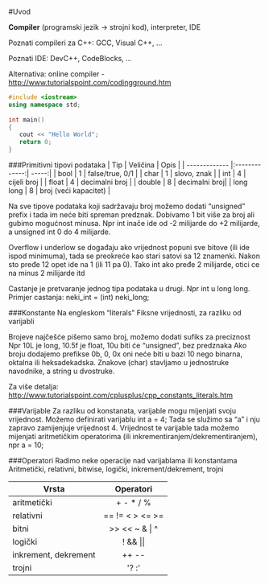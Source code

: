 #Uvod

**Compiler** (programski jezik -> strojni kod), interpreter, IDE

Poznati compileri za C++: GCC, Visual C++, …

Poznati IDE: DevC++, CodeBlocks, ...

Alternativa: online compiler - http://www.tutorialspoint.com/codingground.htm

```cpp
#include <iostream>
using namespace std;
    
int main()
{
   cout << "Hello World";
   return 0;
}
```


###Primitivni tipovi podataka
| Tip           | Veličina       | Opis  |
| ------------- |:-------------:| -----:|
| bool          | 1 | false/true, 0/1 |
| char          | 1 |   slovo, znak |
| int           | 4 | cijeli broj |
| float         | 4 | decimalni broj |
| double        | 8 | decimalni broj|
| long long     | 8 | broj (veći kapacitet) |

Na sve tipove podataka koji sadržavaju broj možemo dodati “unsigned” prefix i tada im neće biti spreman predznak. Dobivamo 1 bit više za broj ali gubimo mogućnost minusa.
Npr int inače ide od -2 milijarde do +2 milijarde, a unsigned int 0 do 4 milijarde.

Overflow i underlow se događaju ako vrijednost popuni sve bitove (ili ide ispod minimuma), tada se preokreće kao stari satovi sa 12 znamenki. Nakon sto pređe 12 opet ide na 1 (ili 11 pa 0). Tako int ako pređe 2 milijarde, otici ce na minus 2 milijarde itd

Castanje je pretvaranje jednog tipa podataka u drugi. Npr int u long long.
Primjer castanja: neki_int = (int) neki_long;



###Konstante
Na engleskom “literals”
Fiksne vrijednosti, za razliku od varijabli

Brojeve najčešće pišemo samo broj, možemo dodati sufiks za preciznost
Npr 10L je long, 10.5f je float, 10u biti će “unsigned”, bez predznaka
Ako broju dodajemo prefikse 0b, 0, 0x oni neće biti u bazi 10 nego binarna, oktalna ili heksadekadska.
Znakove (char) stavljamo u jednostruke navodnike, a string u dvostruke.

Za više detalja: 
http://www.tutorialspoint.com/cplusplus/cpp_constants_literals.htm



###Varijable
Za razliku od konstanata, varijable mogu mijenjati svoju vrijednost.
Možemo definirati varijablu int a = 4; Tada se služimo sa “a” i nju zapravo zamijenjuje vrijednost 4. Vrijednost te varijable tada možemo mijenjati aritmetičkim operatorima (ili inkrementiranjem/dekrementiranjem), npr a = 10;



###Operatori
Radimo neke operacije nad varijablama ili konstantama
Aritmetički, relativni, bitwise, logički, inkrement/dekrement, trojni

| Vrsta              | Operatori |
| ------------- |:-------------:|
| aritmetički          | \+ - * / % |
| relativni            | == != < > <= \>= | 
| bitni                | \>> << ~ & \| ^ | 
| logički              | ! && \|\| |
| inkrement, dekrement | ++ -- |
| trojni               | '? :' | 

